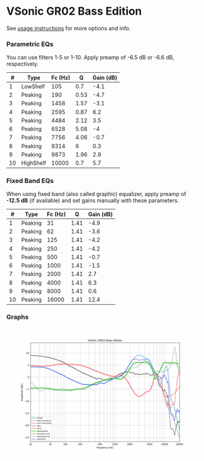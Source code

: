 # VSonic GR02 Bass Edition
See [usage instructions](https://github.com/jaakkopasanen/AutoEq#usage) for more options and info.

### Parametric EQs
You can use filters 1-5 or 1-10. Apply preamp of -6.5 dB or -6.6 dB, respectively.

|   # | Type      |   Fc (Hz) |    Q |   Gain (dB) |
|-----|-----------|-----------|------|-------------|
|   1 | LowShelf  |       105 | 0.7  |        -4.1 |
|   2 | Peaking   |       190 | 0.53 |        -4.7 |
|   3 | Peaking   |      1458 | 1.57 |        -3.1 |
|   4 | Peaking   |      2595 | 0.87 |         6.2 |
|   5 | Peaking   |      4484 | 2.12 |         3.5 |
|   6 | Peaking   |      6528 | 5.08 |        -4   |
|   7 | Peaking   |      7756 | 4.06 |        -0.7 |
|   8 | Peaking   |      9314 | 6    |         0.3 |
|   9 | Peaking   |      9873 | 1.96 |         2.9 |
|  10 | HighShelf |     10000 | 0.7  |         5.7 |

### Fixed Band EQs
When using fixed band (also called graphic) equalizer, apply preamp of **-12.5 dB** (if available) and set gains manually with these parameters.

|   # | Type    |   Fc (Hz) |    Q |   Gain (dB) |
|-----|---------|-----------|------|-------------|
|   1 | Peaking |        31 | 1.41 |        -4.9 |
|   2 | Peaking |        62 | 1.41 |        -3.6 |
|   3 | Peaking |       125 | 1.41 |        -4.2 |
|   4 | Peaking |       250 | 1.41 |        -4.2 |
|   5 | Peaking |       500 | 1.41 |        -0.7 |
|   6 | Peaking |      1000 | 1.41 |        -1.5 |
|   7 | Peaking |      2000 | 1.41 |         2.7 |
|   8 | Peaking |      4000 | 1.41 |         6.3 |
|   9 | Peaking |      8000 | 1.41 |         0.6 |
|  10 | Peaking |     16000 | 1.41 |        12.4 |

### Graphs
![](./VSonic%20GR02%20Bass%20Edition.png)
